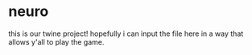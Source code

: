 # neuro
this is our twine project! hopefully i can input the file here in a way that allows y'all to play the game.
